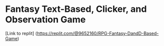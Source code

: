 #  Fantasy Text-Based, Clicker, and Observation Game 
 [Link to replit] (https://replit.com/@9652160/RPG-Fantasy-DandD-Based-Game)
